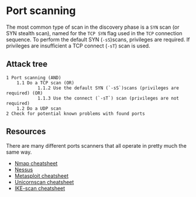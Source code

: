 # Port scanning

The most common type of scan in the discovery phase is a `SYN` scan (or SYN stealth scan), named for the `TCP SYN` flag used in the `TCP` connection sequence. To perform the default SYN (`-sS`)scans, privileges are required. If privileges are insufficient a TCP connect (`-sT`) scan is used. 

## Attack tree

    1 Port scanning (AND)
        1.1 Do a TCP scan (OR)
                1.1.2 Use the default SYN (`-sS`)scans (privileges are required) (OR)
                1.1.3 Use the connect (`-sT`) scan (privileges are not required)
        1.2 Do a UDP scan
    2 Check for potential known problems with found ports

## Resources

There are many different ports scanners that all operate in pretty much the same way. 

* [Nmap cheatsheet](../../resources/cheatsheets/Nmap-cheatsheet.md)
* [Nessus](../../resources/cheatsheets/Nessus-cheatsheet.md)
* [Metasploit cheatsheet](../../resources/cheatsheets/Metasploit-cheatsheet.pdf)
* [Unicornscan cheatsheet](../../resources/cheatsheets/Unicornscan-cheatsheet.md)
* [IKE-scan cheatsheet](../../IKE-scan-cheatsheet.md)

